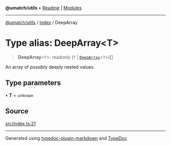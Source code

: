 **@umatch/utils** • [Readme](../../index.md) \| [Modules](../../modules.md)

***

[@umatch/utils](../../modules.md) / [index](../index.md) / DeepArray

# Type alias: DeepArray\<T\>

> **DeepArray**\<`T`\>: readonly (`T` \| [`DeepArray`](DeepArray.md)\<`T`\>)[]

An array of possibly deeply nested values.

## Type parameters

• **T** = `unknown`

## Source

[src/index.ts:21](https://github.com/umatch-oficial/utils/blob/6e00801/src/index.ts#L21)

***

Generated using [typedoc-plugin-markdown](https://www.npmjs.com/package/typedoc-plugin-markdown) and [TypeDoc](https://typedoc.org/)
